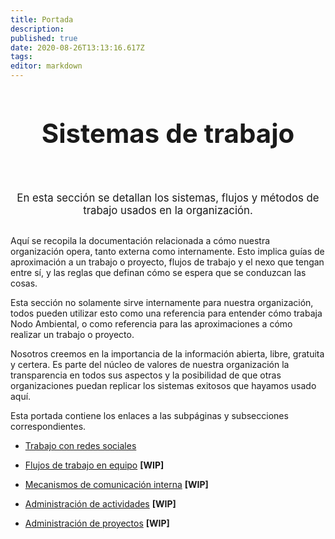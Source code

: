 ```yaml
---
title: Portada
description: 
published: true
date: 2020-08-26T13:13:16.617Z
tags: 
editor: markdown
---
```



<div>
	  <h1
       style="text-align: center; font-size: 3em; padding-bottom:40px;"
       >Sistemas de trabajo</h1>
</div>
<div>
	  <p
       style="
              text-align: center; 
              font-size: 1.2em;
              margin-top: 20px;
              margin-bottom: 30px;
              "
       >En esta sección se detallan los sistemas, flujos y métodos de trabajo usados en la organización.</p>
</div>

Aquí se recopila la documentación relacionada a cómo nuestra organización opera, tanto externa como internamente. Esto implica guías de aproximación a un trabajo o proyecto, flujos de trabajo y el nexo que tengan entre sí, y las reglas que definan cómo se espera que se conduzcan las cosas.

Esta sección no solamente sirve internamente para nuestra organización, todos pueden utilizar esto como una referencia para entender cómo trabaja Nodo Ambiental, o como referencia para las aproximaciones a cómo realizar un trabajo o proyecto.

Nosotros creemos en la importancia de la información abierta, libre, gratuita y certera. Es parte del núcleo de valores de nuestra organización la transparencia en todos sus aspectos y la posibilidad de que otras organizaciones puedan replicar los sistemas exitosos que hayamos usado aquí.

Esta portada contiene los enlaces a las subpáginas y subsecciones correspondientes.


- [Trabajo con redes sociales](/Sistemas-de-Trabajo/Redes-Sociales)

- [Flujos de trabajo en equipo](/Sistemas-de-Trabajo/Flujos-de-Trabajo) __\[WIP]__

- [Mecanismos de comunicación interna](/Sistemas-de-Trabajo/Comunicación) __\[WIP]__

- [Administración de actividades](/Sistemas-de-Trabajo/Actividades) __\[WIP]__

- [Administración de proyectos](/Sistemas-de-Trabajo/Proyectos) __\[WIP]__


